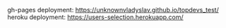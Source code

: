 gh-pages deployment: https://unknownvladyslav.github.io/topdevs_test/ <br/>
heroku deployment: https://users-selection.herokuapp.com/

